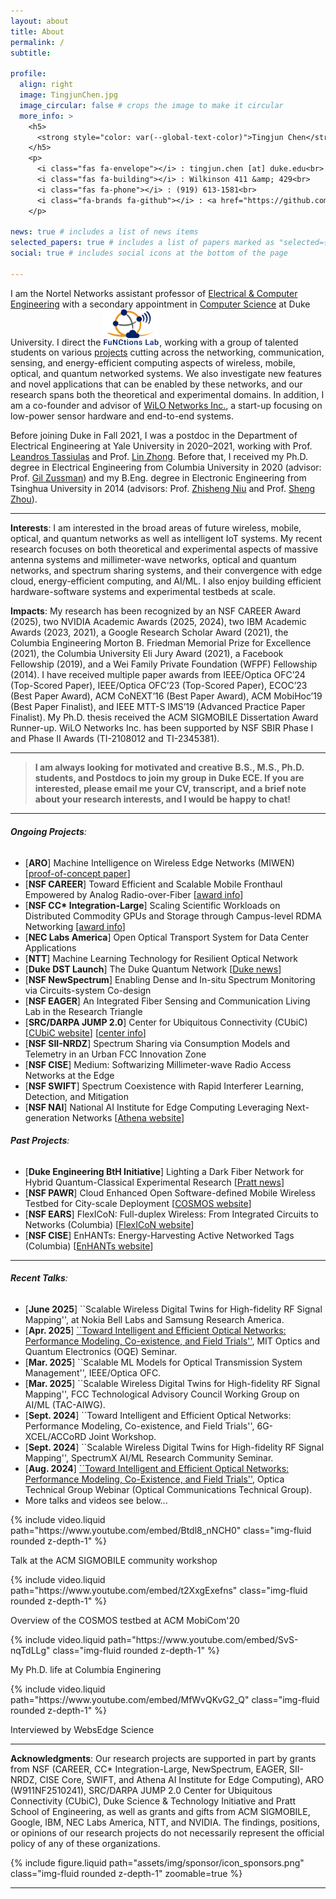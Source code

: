 ```yaml
---
layout: about
title: About
permalink: /
subtitle:

profile:
  align: right
  image: TingjunChen.jpg
  image_circular: false # crops the image to make it circular
  more_info: >
    <h5>
      <strong style="color: var(--global-text-color)">Tingjun Chen</strong>, Ph.D.
    </h5>
    <p>
      <i class="fas fa-envelope"></i> : tingjun.chen [at] duke.edu<br>
      <i class="fas fa-building"></i> : Wilkinson 411 &amp; 429<br>
      <i class="fas fa-phone"></i> : (919) 613-1581<br>
      <i class="fa-brands fa-github"></i> : <a href="https://github.com/functions-lab">FuNCtions Lab</a>
    </p>

news: true # includes a list of news items
selected_papers: true # includes a list of papers marked as "selected={true}"
social: true # includes social icons at the bottom of the page

---
```


I am the Nortel Networks assistant professor of [Electrical &amp; Computer Engineering](https://ece.duke.edu/) with a secondary appointment in [Computer Science](https://cs.duke.edu/) at Duke University. I direct the 
<a href="https://functions-lab.github.io/lab/team"><img src="../assets/img/functionslab_logo_transparent.png" width="90"></a>,
working with a group of talented students on various [projects](#ongoing-projects) cutting across the networking, communication, sensing, and energy-efficient computing aspects of wireless, mobile, optical, and quantum networked systems. We also investigate new features and novel applications that can be enabled by these networks, and our research spans both the theoretical and experimental domains. In addition, I am a co-founder and advisor of [WiLO Networks Inc.](https://www.wilonetworks.com/), a start-up focusing on low-power sensor hardware and end-to-end systems.

Before joining Duke in Fall 2021, I was a postdoc in the Department of Electrical Engineering at Yale University in 2020&ndash;2021, working with Prof. [Leandros Tassiulas](https://seas.yale.edu/faculty-research/faculty-directory/leandros-tassiulas) and Prof. [Lin Zhong](https://www.linzhong.org/). Before that, I received my Ph.D. degree in Electrical Engineering from Columbia University in 2020 (advisor: Prof. [Gil Zussman](https://wimnet.ee.columbia.edu/people/gil-zussman/)) and my B.Eng. degree in Electronic Engineering from Tsinghua University in 2014 (advisors: Prof. [Zhisheng Niu](https://network.ee.tsinghua.edu.cn/niulab/niu_zhisheng.php) and Prof. [Sheng Zhou](https://network.ee.tsinghua.edu.cn/shengzhou/)).

---

**Interests**: I am interested in the broad areas of future wireless, mobile, optical, and quantum networks as well as intelligent IoT systems. My recent research focuses on both theoretical and experimental aspects of massive antenna systems and millimeter-wave networks, optical and quantum networks, and spectrum sharing systems, and their convergence with edge cloud, energy-efficient computing, and AI/ML. I also enjoy building efficient hardware-software systems and experimental testbeds at scale.

**Impacts**: My research has been recognized by an NSF CAREER Award (2025), two NVIDIA Academic Awards (2025, 2024), two IBM Academic Awards (2023, 2021), a Google Research Scholar Award (2021), the Columbia Engineering Morton B. Friedman Memorial Prize for Excellence (2021), the Columbia University Eli Jury Award (2021), a Facebook Fellowship (2019), and a Wei Family Private Foundation (WFPF) Fellowship (2014). I have received multiple paper awards from IEEE/Optica OFC’24 (Top-Scored Paper), IEEE/Optica OFC’23 (Top-Scored Paper), ECOC’23 (Best Paper Award), ACM CoNEXT’16 (Best Paper Award), ACM MobiHoc’19 (Best Paper Finalist), and IEEE MTT-S IMS’19 (Advanced Practice Paper Finalist). My Ph.D. thesis received the ACM SIGMOBILE Dissertation Award Runner-up. WiLO Networks Inc. has been supported by NSF SBIR Phase I and Phase II Awards (TI-2108012 and TI-2345381).

---

> **I am always looking for motivated and creative B.S., M.S., Ph.D. students, and Postdocs to join my group in Duke ECE. If you are interested, please email me your CV, transcript, and a brief note about your research interests, and I would be happy to chat!**

---

###### <a name="ongoing-projects"></a>**Ongoing Projects**:
* [**ARO**] Machine Intelligence on Wireless Edge Networks (MIWEN) [[proof-of-concept paper](https://arxiv.org/abs/2504.17752)]
* [**NSF CAREER**] Toward Efficient and Scalable Mobile Fronthaul Empowered by Analog Radio-over-Fiber [[award info](https://www.nsf.gov/awardsearch/showAward?AWD_ID=2443137&HistoricalAwards=false)]
* [**NSF CC\* Integration-Large**] Scaling Scientific Workloads on Distributed Commodity GPUs and Storage through Campus-level RDMA Networking [[award info](https://www.nsf.gov/awardsearch/showAward?AWD_ID=2503010&HistoricalAwards=false)]
* [**NEC Labs America**] Open Optical Transport System for Data Center Applications
* [**NTT**] Machine Learning Technology for Resilient Optical Network
* [**Duke DST Launch**] The Duke Quantum Network [[Duke news](https://today.duke.edu/2024/12/research-innovation-seed-grants-total-nearly-2-million)]
* [**NSF NewSpectrum**] Enabling Dense and In-situ Spectrum Monitoring via Circuits-system Co-design
* [**NSF EAGER**] An Integrated Fiber Sensing and Communication Living Lab in the Research Triangle
* [**SRC/DARPA JUMP 2.0**] Center for Ubiquitous Connectivity (CUbiC) [[CUbiC website](https://cubic.engineering.columbia.edu/)] [[center info](https://www.src.org/program/jump2/cubic/)]
* [**NSF SII-NRDZ**] Spectrum Sharing via Consumption Models and Telemetry in an Urban FCC Innovation Zone
* [**NSF CISE**] Medium: Softwarizing Millimeter-wave Radio Access Networks at the Edge 
* [**NSF SWIFT**] Spectrum Coexistence with Rapid Interferer Learning, Detection, and Mitigation
* [**NSF NAI**] National AI Institute for Edge Computing Leveraging Next-generation Networks [[Athena website](https://athena.duke.edu/)]

###### **Past Projects**:
* [**Duke Engineering BtH Initiative**] Lighting a Dark Fiber Network for Hybrid Quantum-Classical Experimental Research [[Pratt news](https://pratt.duke.edu/news/quantum-fiber-network/)]
* [**NSF PAWR**] Cloud Enhanced Open Software-defined Mobile Wireless Testbed for City-scale Deployment [[COSMOS website](https://cosmos-lab.org/)]
* [**NSF EARS**] FlexICoN: Full-duplex Wireless: From Integrated Circuits to Networks (Columbia) [[FlexICoN website](https://flexicon.ee.columbia.edu/)]
* [**NSF CISE**] EnHANTs: Energy-Harvesting Active Networked Tags (Columbia) [[EnHANTs website](https://enhants.ee.columbia.edu/)]

---

###### **Recent Talks**:
* [**June 2025**] ``Scalable Wireless Digital Twins for High-fidelity RF Signal Mapping'', at Nokia Bell Labs and Samsung Research America.
* [**Apr. 2025**] [``Toward Intelligent and Efficient Optical Networks: Performance Modeling, Co-existence, and Field Trials''](https://oqe.nonlocally.org/event/2025-04-23%2011:00:00/0/), MIT Optics and Quantum Electronics (OQE) Seminar.
* [**Mar. 2025**] ``Scalable ML Models for Optical Transmission System Management'', IEEE/Optica OFC.
* [**Mar. 2025**] ``Scalable Wireless Digital Twins for High-fidelity RF Signal Mapping'', FCC Technological Advisory Council Working Group on AI/ML (TAC-AIWG).
* [**Sept. 2024**] ``Toward Intelligent and Efficient Optical Networks: Performance Modeling, Co-existence, and Field Trials'', 6G-XCEL/ACCoRD Joint Workshop.
* [**Sept. 2024**] ``Scalable Wireless Digital Twins for High-fidelity RF Signal Mapping'', SpectrumX AI/ML Research Community Seminar.
* [**Aug. 2024**] [``Toward Intelligent and Efficient Optical Networks: Performance Modeling, Co-Existence, and Field Trials''](https://www.optica.org/events/webinar/2024/08_august/toward_intelligent_and_efficient_optical_networks_performance_modeling_co-existence_and_field_tri/), Optica Technical Group Webinar (Optical Communications Technical Group).
* More talks and videos see below...

<div class="row">
    <div class="col-sm-3">
        {% include video.liquid path="https://www.youtube.com/embed/Btdl8_nNCH0" class="img-fluid rounded z-depth-1" %}
        <p class="caption">Talk at the ACM SIGMOBILE community workshop</p>
    </div>
    <div class="col-sm-3">
        {% include video.liquid path="https://www.youtube.com/embed/t2XxgExefns" class="img-fluid rounded z-depth-1" %}
        <p class="caption">Overview of the COSMOS testbed at ACM MobiCom'20</p>
    </div>
    <div class="col-sm-3">
        {% include video.liquid path="https://www.youtube.com/embed/SvS-nqTdLLg" class="img-fluid rounded z-depth-1" %}
        <p class="caption">My Ph.D. life at Columbia Enginering</p>
    </div>
    <div class="col-sm-3">
        {% include video.liquid path="https://www.youtube.com/embed/MfWvQKvG2_Q" class="img-fluid rounded z-depth-1" %}
        <p class="caption">Interviewed by WebsEdge Science</p>
    </div>
</div>

---

**Acknowledgments**: Our research projects are supported in part by grants from NSF (CAREER, CC\* Integration-Large, NewSpectrum, EAGER, SII-NRDZ, CISE Core, SWIFT, and Athena AI Institute for Edge Computing), ARO (W911NF2510241), SRC/DARPA JUMP 2.0 Center for Ubiquitous Connectivity (CUbiC), Duke Science &amp; Technology Initiative and Pratt School of Engineering, as well as grants and gifts from ACM SIGMOBILE, Google, IBM, NEC Labs America, NTT, and NVIDIA. The findings, positions, or opinions of our research projects do not necessarily represent the official policy of any of these organizations.

<!-- **Acknowledgments**: Our research projects are supported in part by NSF grants OAC-2503010 (CC\* Integration-Large), CNS-2443137 (CAREER), ECCS-2434131 (NewSpectrum), CNS-2330333 (EAGER), AST-2232458 (SII-NRDZ), CNS-2211944 (CISE Core), CNS-2128638 (SWIFT), and CNS-2112562 (NAI), the SRC/DARPA JUMP 2.0 program (CUbiC – Center for Ubiquitous Connectivity), an ARO a Duke Science &amp; Technology LAUNCH Grant, a Pratt Engineering Beyond the Horizon Initiative Grant, a Google Research Scholar Award, IBM Academic Awards, NVIDIA Academic Awards, NTT Research Grants, an ACM SIGMOBILE Student Community Grant, and NEC Labs America Research Gifts. The findings, positions, or opinions of our research projects do not necessarily represent the official policy of any of these organizations. -->

<div class="row">
    <div class="col-sm">
        {% include figure.liquid path="assets/img/sponsor/icon_sponsors.png" class="img-fluid rounded z-depth-1" zoomable=true %}
    </div>
</div>

---